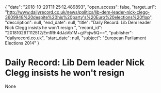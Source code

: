 {
  "date": "2018-10-29T11:25:12.489893", 
  "open_access": false, 
  "target_url": "http://www.dailyrecord.co.uk/news/politics/lib-dem-leader-nick-clegg-3609948%20despite%20his%20party's%20Euro%20elections%20flop", 
  "description": null, 
  "end_date": null, 
  "title": "Daily Record: Lib Dem leader Nick Clegg insists he won't resign ", 
  "record_id": "20181029T112512/Em1Rh4dJaVb1M+g/Fcjw5Q==", 
  "publisher": "dailyrecord.co.uk", 
  "start_date": null, 
  "subject": "European Parliament Elections 2014"
}

# Daily Record: Lib Dem leader Nick Clegg insists he won't resign 

None